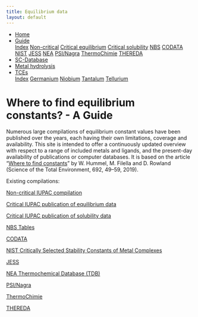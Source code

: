 ```yaml
---
title: Equilibrium data
layout: default
---
```

<ul>
  <li><a href="/">Home</a></li>
  <li class="dropdown">
    <a href="javascript:void(0)" class="dropbtn" class="active">Guide</a>
    <div class="dropdown-content">
      <a class="active" href="index.html">Index</a>
      <a href="noncritical.html">Non-critical</a>
      <a href="critical-equilibrium.html">Critical equilibrium</a>
      <a href="critical-solubility.html">Critical solubility</a>
      <a href="NBS.html">NBS</a>
      <a href="CODATA.html">CODATA</a>
      <a href="NIST.html">NIST</a>
      <a href="JESS.html">JESS</a>
      <a href="NEA.html">NEA</a>
      <a href="PSI.html">PSI/Nagra</a>
      <a href="thermochimie.html">ThermoChimie</a>
      <a href="THEREDA.html">THEREDA</a>
    </div>
  </li>
  <li><a href="/sc-database.html">SC-Database</a></li>
  <li><a href="/cost-nectar.html">Metal hydrolysis</a></li>
  <li class="dropdown">
    <a href="javascript:void(0)" class="dropbtn">TCEs</a>
    <div class="dropdown-content">
      <a href="/TCE/index.html">Index</a>
      <a href="/TCE/germanium.html">Germanium</a>
      <a href="/TCE/niobium.html">Niobium</a>
      <a href="/TCE/tantalum.html">Tantalum</a>
      <a href="/TCE/tellurium.html">Tellurium</a>
    </div>
  </li>
</ul>

# Where to find equilibrium constants? - A Guide

Numerous large compilations of equilibrium constant values have been published over the years, each having their own limitations, coverage and availability. This site is intended to offer a continuously updated overview with respect to a range of included metals and ligands, and the present-day availability of publications or computer databases. It is based on the article “<a  href="https://doi.org/10.1016/j.scitotenv.2019.07.161" target="_blank" rel="noopener">Where to find constants</a>” by W. Hummel, M. Filella and D. Rowland (Science of the Total Environment, 692, 49–59, 2019).

Existing compilations:

[Non-critical IUPAC compilation](noncritical.html)

[Critical IUPAC publication of equilibrium data](critical-equilibrium.html)

[Critical IUPAC publication of solubility data](critical-solubility.html)

[NBS Tables](NBS.html)

[CODATA](CODATA.html)

[NIST Critically Selected Stability Constants of Metal Complexes](NIST.html)

[JESS](JESS.html)

[NEA Thermochemical Database (TDB)](NEA.html)

[PSI/Nagra](PSI.html)

[ThermoChimie](thermochimie.html)

[THEREDA](THEREDA.html)
